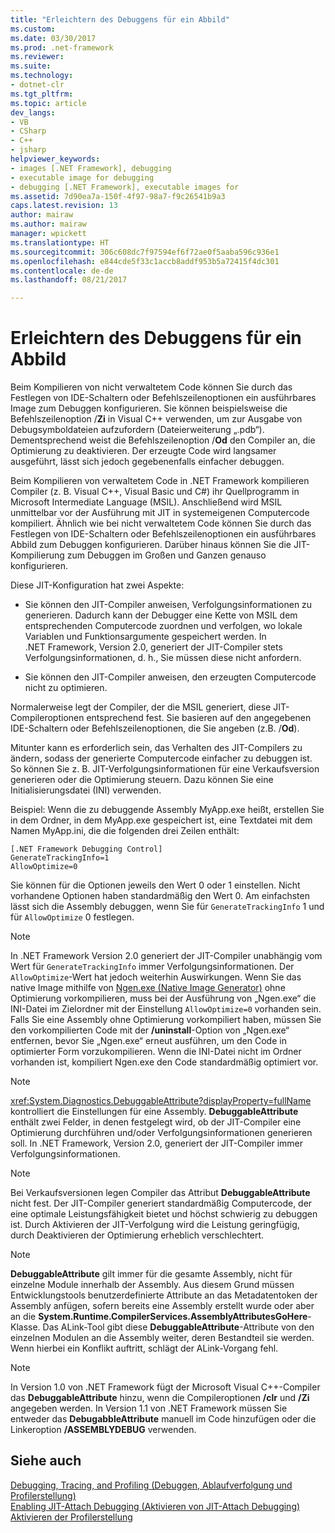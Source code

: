```yaml
---
title: "Erleichtern des Debuggens für ein Abbild"
ms.custom: 
ms.date: 03/30/2017
ms.prod: .net-framework
ms.reviewer: 
ms.suite: 
ms.technology:
- dotnet-clr
ms.tgt_pltfrm: 
ms.topic: article
dev_langs:
- VB
- CSharp
- C++
- jsharp
helpviewer_keywords:
- images [.NET Framework], debugging
- executable image for debugging
- debugging [.NET Framework], executable images for
ms.assetid: 7d90ea7a-150f-4f97-98a7-f9c26541b9a3
caps.latest.revision: 13
author: mairaw
ms.author: mairaw
manager: wpickett
ms.translationtype: HT
ms.sourcegitcommit: 306c608dc7f97594ef6f72ae0f5aaba596c936e1
ms.openlocfilehash: e844cde5f33c1accb8addf953b5a72415f4dc301
ms.contentlocale: de-de
ms.lasthandoff: 08/21/2017

---
```

# <a name="making-an-image-easier-to-debug"></a>Erleichtern des Debuggens für ein Abbild
Beim Kompilieren von nicht verwaltetem Code können Sie durch das Festlegen von IDE-Schaltern oder Befehlszeilenoptionen ein ausführbares Image zum Debuggen konfigurieren. Sie können beispielsweise die Befehlszeilenoption /**Zi** in Visual C++ verwenden, um zur Ausgabe von Debugsymboldateien aufzufordern (Dateierweiterung „.pdb“). Dementsprechend weist die Befehlszeilenoption /**Od** den Compiler an, die Optimierung zu deaktivieren. Der erzeugte Code wird langsamer ausgeführt, lässt sich jedoch gegebenenfalls einfacher debuggen.  
  
 Beim Kompilieren von verwaltetem Code in .NET Framework kompilieren Compiler (z. B. Visual C++, Visual Basic und C#) ihr Quellprogramm in Microsoft Intermediate Language (MSIL). Anschließend wird MSIL unmittelbar vor der Ausführung mit JIT in systemeigenen Computercode kompiliert. Ähnlich wie bei nicht verwaltetem Code können Sie durch das Festlegen von IDE-Schaltern oder Befehlszeilenoptionen ein ausführbares Abbild zum Debuggen konfigurieren. Darüber hinaus können Sie die JIT-Kompilierung zum Debuggen im Großen und Ganzen genauso konfigurieren.  
  
 Diese JIT-Konfiguration hat zwei Aspekte:  
  
-   Sie können den JIT-Compiler anweisen, Verfolgungsinformationen zu generieren. Dadurch kann der Debugger eine Kette von MSIL dem entsprechenden Computercode zuordnen und verfolgen, wo lokale Variablen und Funktionsargumente gespeichert werden.  In .NET Framework, Version 2.0, generiert der JIT-Compiler stets Verfolgungsinformationen, d. h., Sie müssen diese nicht anfordern.  
  
-   Sie können den JIT-Compiler anweisen, den erzeugten Computercode nicht zu optimieren.  
  
 Normalerweise legt der Compiler, der die MSIL generiert, diese JIT-Compileroptionen entsprechend fest. Sie basieren auf den angegebenen IDE-Schaltern oder Befehlszeilenoptionen, die Sie angeben (z.B. /**Od**).  
  
 Mitunter kann es erforderlich sein, das Verhalten des JIT-Compilers zu ändern, sodass der generierte Computercode einfacher zu debuggen ist. So können Sie z. B. JIT-Verfolgungsinformationen für eine Verkaufsversion generieren oder die Optimierung steuern. Dazu können Sie eine Initialisierungsdatei (INI) verwenden.  
  
 Beispiel: Wenn die zu debuggende Assembly MyApp.exe heißt, erstellen Sie in dem Ordner, in dem MyApp.exe gespeichert ist, eine Textdatei mit dem Namen MyApp.ini, die die folgenden drei Zeilen enthält:  
  
```  
[.NET Framework Debugging Control]  
GenerateTrackingInfo=1  
AllowOptimize=0  
```  
  
 Sie können für die Optionen jeweils den Wert 0 oder 1 einstellen. Nicht vorhandene Optionen haben standardmäßig den Wert 0. Am einfachsten lässt sich die Assembly debuggen, wenn Sie für `GenerateTrackingInfo` 1 und für `AllowOptimize` 0 festlegen.  
  
> [!NOTE]
>  In .NET Framework Version 2.0 generiert der JIT-Compiler unabhängig vom Wert für `GenerateTrackingInfo` immer Verfolgungsinformationen. Der `AllowOptimize`-Wert hat jedoch weiterhin Auswirkungen. Wenn Sie das native Image mithilfe von [Ngen.exe (Native Image Generator)](../../../docs/framework/tools/ngen-exe-native-image-generator.md) ohne Optimierung vorkompilieren, muss bei der Ausführung von „Ngen.exe“ die INI-Datei im Zielordner mit der Einstellung `AllowOptimize=0` vorhanden sein. Falls Sie eine Assembly ohne Optimierung vorkompiliert haben, müssen Sie den vorkompilierten Code mit der **/uninstall**-Option von „Ngen.exe“ entfernen, bevor Sie „Ngen.exe“ erneut ausführen, um den Code in optimierter Form vorzukompilieren. Wenn die INI-Datei nicht im Ordner vorhanden ist, kompiliert Ngen.exe den Code standardmäßig optimiert vor.  
  
> [!NOTE]
>  <xref:System.Diagnostics.DebuggableAttribute?displayProperty=fullName> kontrolliert die Einstellungen für eine Assembly. **DebuggableAttribute** enthält zwei Felder, in denen festgelegt wird, ob der JIT-Compiler eine Optimierung durchführen und/oder Verfolgungsinformationen generieren soll. In .NET Framework, Version 2.0, generiert der JIT-Compiler immer Verfolgungsinformationen.  
  
> [!NOTE]
>  Bei Verkaufsversionen legen Compiler das Attribut **DebuggableAttribute** nicht fest. Der JIT-Compiler generiert standardmäßig Computercode, der eine optimale Leistungsfähigkeit bietet und höchst schwierig zu debuggen ist. Durch Aktivieren der JIT-Verfolgung wird die Leistung geringfügig, durch Deaktivieren der Optimierung erheblich verschlechtert.  
  
> [!NOTE]
>  **DebuggableAttribute** gilt immer für die gesamte Assembly, nicht für einzelne Module innerhalb der Assembly. Aus diesem Grund müssen Entwicklungstools benutzerdefinierte Attribute an das Metadatentoken der Assembly anfügen, sofern bereits eine Assembly erstellt wurde oder aber an die **System.Runtime.CompilerServices.AssemblyAttributesGoHere**-Klasse. Das ALink-Tool gibt diese **DebuggableAttribute**-Attribute von den einzelnen Modulen an die Assembly weiter, deren Bestandteil sie werden. Wenn hierbei ein Konflikt auftritt, schlägt der ALink-Vorgang fehl.  
  
> [!NOTE]
>  In Version 1.0 von .NET Framework fügt der Microsoft Visual C++-Compiler das **DebuggableAttribute** hinzu, wenn die Compileroptionen **/clr** und **/Zi** angegeben werden. In Version 1.1 von .NET Framework müssen Sie entweder das **DebugabbleAttribute** manuell im Code hinzufügen oder die Linkeroption **/ASSEMBLYDEBUG** verwenden.  
  
## <a name="see-also"></a>Siehe auch  
 [Debugging, Tracing, and Profiling (Debuggen, Ablaufverfolgung und Profilerstellung)](../../../docs/framework/debug-trace-profile/index.md)   
 [Enabling JIT-Attach Debugging (Aktivieren von JIT-Attach Debugging)](../../../docs/framework/debug-trace-profile/enabling-jit-attach-debugging.md)   
 [Aktivieren der Profilerstellung](http://msdn.microsoft.com/en-us/3b669676-f0e0-4ebf-8674-68986dd2020d)


